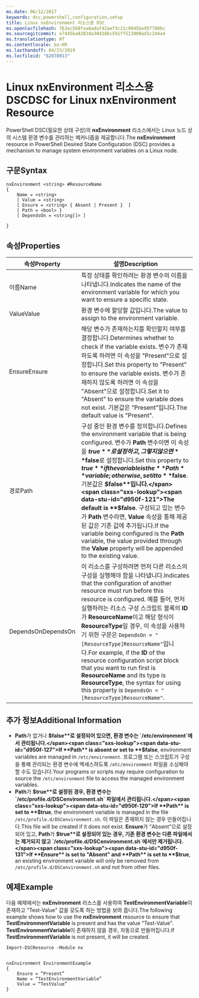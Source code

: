 ```yaml
---
ms.date: 06/12/2017
keywords: dsc,powershell,configuration,setup
title: Linux nxEnvironment 리소스용 DSC
ms.openlocfilehash: 763ec560faa6adaf42aef3c21c9045be95f780bc
ms.sourcegitcommit: e7445ba8203da304286c591ff513900ad1c244a4
ms.translationtype: HT
ms.contentlocale: ko-KR
ms.lasthandoff: 04/23/2019
ms.locfileid: "62078013"
---
```

# <a name="dsc-for-linux-nxenvironment-resource"></a><span data-ttu-id="d950f-103">Linux nxEnvironment 리소스용 DSC</span><span class="sxs-lookup"><span data-stu-id="d950f-103">DSC for Linux nxEnvironment Resource</span></span>

<span data-ttu-id="d950f-104">PowerShell DSC(필요한 상태 구성)의 **nxEnvironment** 리소스에서는 Linux 노드 상의 시스템 환경 변수를 관리하는 메커니즘을 제공합니다.</span><span class="sxs-lookup"><span data-stu-id="d950f-104">The **nxEnvironment** resource in PowerShell Desired State Configuration (DSC) provides a mechanism to manage system environment variables on a Linux node.</span></span>

## <a name="syntax"></a><span data-ttu-id="d950f-105">구문</span><span class="sxs-lookup"><span data-stu-id="d950f-105">Syntax</span></span>

```
nxEnvironment <string> #ResourceName
{
    Name = <string>
    [ Value = <string>
    [ Ensure = <string> { Absent | Present }  ]
    [ Path = <bool> }
    [ DependsOn = <string[]> ]

}
```

## <a name="properties"></a><span data-ttu-id="d950f-106">속성</span><span class="sxs-lookup"><span data-stu-id="d950f-106">Properties</span></span>

|  <span data-ttu-id="d950f-107">속성</span><span class="sxs-lookup"><span data-stu-id="d950f-107">Property</span></span> |  <span data-ttu-id="d950f-108">설명</span><span class="sxs-lookup"><span data-stu-id="d950f-108">Description</span></span> |
|---|---|
| <span data-ttu-id="d950f-109">이름</span><span class="sxs-lookup"><span data-stu-id="d950f-109">Name</span></span>| <span data-ttu-id="d950f-110">특정 상태를 확인하려는 환경 변수의 이름을 나타냅니다.</span><span class="sxs-lookup"><span data-stu-id="d950f-110">Indicates the name of the environment variable for which you want to ensure a specific state.</span></span>|
| <span data-ttu-id="d950f-111">Value</span><span class="sxs-lookup"><span data-stu-id="d950f-111">Value</span></span>| <span data-ttu-id="d950f-112">환경 변수에 할당할 값입니다.</span><span class="sxs-lookup"><span data-stu-id="d950f-112">The value to assign to the environment variable.</span></span>|
| <span data-ttu-id="d950f-113">Ensure</span><span class="sxs-lookup"><span data-stu-id="d950f-113">Ensure</span></span>| <span data-ttu-id="d950f-114">해당 변수가 존재하는지를 확인할지 여부를 결정합니다.</span><span class="sxs-lookup"><span data-stu-id="d950f-114">Determines whether to check if the variable exists.</span></span> <span data-ttu-id="d950f-115">변수가 존재하도록 하려면 이 속성을 "Present"으로 설정합니다.</span><span class="sxs-lookup"><span data-stu-id="d950f-115">Set this property to "Present" to ensure the variable exists.</span></span> <span data-ttu-id="d950f-116">변수가 존재하지 않도록 하려면 이 속성을 "Absent"으로 설정합니다.</span><span class="sxs-lookup"><span data-stu-id="d950f-116">Set it to "Absent" to ensure the variable does not exist.</span></span> <span data-ttu-id="d950f-117">기본값은 "Present"입니다.</span><span class="sxs-lookup"><span data-stu-id="d950f-117">The default value is "Present".</span></span>|
| <span data-ttu-id="d950f-118">경로</span><span class="sxs-lookup"><span data-stu-id="d950f-118">Path</span></span>| <span data-ttu-id="d950f-119">구성 중인 환경 변수를 정의합니다.</span><span class="sxs-lookup"><span data-stu-id="d950f-119">Defines the environment variable that is being configured.</span></span> <span data-ttu-id="d950f-120">변수가 **Path** 변수이면 이 속성을 **$true**로 설정하고, 그렇지 않으면 **$false**로 설정합니다.</span><span class="sxs-lookup"><span data-stu-id="d950f-120">Set this property to **$true** if the variable is the **Path** variable; otherwise, set it to **$false**.</span></span> <span data-ttu-id="d950f-121">기본값은 **$false**입니다.</span><span class="sxs-lookup"><span data-stu-id="d950f-121">The default is **$false**.</span></span> <span data-ttu-id="d950f-122">구성되고 있는 변수가 **Path** 변수라면, **Value** 속성을 통해 제공된 값은 기존 값에 추가됩니다.</span><span class="sxs-lookup"><span data-stu-id="d950f-122">If the variable being configured is the **Path** variable, the value provided through the **Value** property will be appended to the existing value.</span></span>|
| <span data-ttu-id="d950f-123">DependsOn</span><span class="sxs-lookup"><span data-stu-id="d950f-123">DependsOn</span></span> | <span data-ttu-id="d950f-124">이 리소스를 구성하려면 먼저 다른 리소스의 구성을 실행해야 함을 나타냅니다.</span><span class="sxs-lookup"><span data-stu-id="d950f-124">Indicates that the configuration of another resource must run before this resource is configured.</span></span> <span data-ttu-id="d950f-125">예를 들어, 먼저 실행하려는 리소스 구성 스크립트 블록의 **ID**가 **ResourceName**이고 해당 형식이 **ResourceType**일 경우, 이 속성을 사용하기 위한 구문은 `DependsOn = "[ResourceType]ResourceName"`입니다.</span><span class="sxs-lookup"><span data-stu-id="d950f-125">For example, if the **ID** of the resource configuration script block that you want to run first is **ResourceName** and its type is **ResourceType**, the syntax for using this property is `DependsOn = "[ResourceType]ResourceName"`.</span></span>|

## <a name="additional-information"></a><span data-ttu-id="d950f-126">추가 정보</span><span class="sxs-lookup"><span data-stu-id="d950f-126">Additional Information</span></span>

* <span data-ttu-id="d950f-127">**Path**가 없거나 **$false**로 설정되어 있으면, 환경 변수는 `/etc/environment`에서 관리됩니다.</span><span class="sxs-lookup"><span data-stu-id="d950f-127">If **Path** is absent or set to **$false**, environment variables are managed in `/etc/environment`.</span></span> <span data-ttu-id="d950f-128">프로그램 또는 스크립트가 구성을 통해 관리되는 환경 변수에 액세스하도록 `/etc/environment` 파일을 소싱해야 할 수도 있습니다.</span><span class="sxs-lookup"><span data-stu-id="d950f-128">Your programs or scripts may require configuration to source the `/etc/environment` file to access the managed environment variables.</span></span>
* <span data-ttu-id="d950f-129">**Path**가 **$true**로 설정된 경우, 환경 변수는 `/etc/profile.d/DSCenvironment.sh` 파일에서 관리됩니다.</span><span class="sxs-lookup"><span data-stu-id="d950f-129">If **Path** is set to **$true**, the environment variable is managed in the file `/etc/profile.d/DSCenvironment.sh`.</span></span> <span data-ttu-id="d950f-130">이 파일은 존재하지 않는 경우 만들어집니다.</span><span class="sxs-lookup"><span data-stu-id="d950f-130">This file will be created if it does not exist.</span></span> <span data-ttu-id="d950f-131">**Ensure**가 "Absent"으로 설정되어 있고, **Path**가 **$true**로 설정되어 있는 경우, 기존 환경 변수는 다른 파일에서는 제거되지 않고 `/etc/profile.d/DSCenvironment.sh`에서만 제거됩니다.</span><span class="sxs-lookup"><span data-stu-id="d950f-131">If **Ensure** is set to "Absent" and **Path** is set to **$true**, an existing environment variable will only be removed from `/etc/profile.d/DSCenvironment.sh` and not from other files.</span></span>

## <a name="example"></a><span data-ttu-id="d950f-132">예제</span><span class="sxs-lookup"><span data-stu-id="d950f-132">Example</span></span>

<span data-ttu-id="d950f-133">다음 예제에서는 **nxEnvironment** 리소스를 사용하여 **TestEnvironmentVariable**이 존재하고 "Test-Value" 값을 갖도록 하는 방법을 보여 줍니다.</span><span class="sxs-lookup"><span data-stu-id="d950f-133">The following example shows how to use the **nxEnvironment** resource to ensure that **TestEnvironmentVariable** is present and has the value "Test-Value".</span></span> <span data-ttu-id="d950f-134">**TestEnvironmentVariable**이 존재하지 않을 경우, 자동으로 만들어집니다.</span><span class="sxs-lookup"><span data-stu-id="d950f-134">If **TestEnvironmentVariable** is not present, it will be created.</span></span>

```
Import-DSCResource -Module nx


nxEnvironment EnvironmentExample
{
    Ensure = “Present”
    Name = “TestEnvironmentVariable”
    Value = “TestValue”
}
```